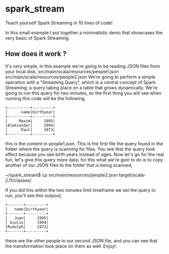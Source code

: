 # spark_stream 
Teach yourself Spark Streaming in 10 lines of code!

In this small example I put together a minimalistic demo that showcases the very basic 
of Spark Streaming. 

## How does it work ?
It's very simple, in this example we're going to be reading JSON files from your local disk, 
src/main/scala/resources/people1.json
src/main/scala/resources/people2.json
We're going to perform a simple operation with a "Streaming Query", which is a central concept
of Spark Streaming; a query taking place on a table that grows dynamically.
We're going to run this query for two minutes, so the first thing you will see when running this
code will be the following,
```
+----------+---------+
|      name|birthyear|
+----------+---------+
|     Maxim|     1995|
|Aleksander|     1994|
|      Paul|     1973|
+----------+---------+
```

this is the content in people1.json. This is the first file the query found in the folder where the
query is scanning for files. You see that the query took effect because you see birth years instead
of ages.
Now let's go for the real fun, let's give this query more data; for this what we're goin to do is to
copy another of our JSON files to the folder that is being scanned,

~/spark_stream$ cp src/main/resources/people2.json target/scala-2.11/classes/

If you did this within the two minutes limit timeframe we set the query to run, you'll see this outpout,
```
+-------+---------+
|   name|birthyear|
+-------+---------+
|   Juan|     1995|
| Giulio|     1994|
|Rudolph|     1973|
+-------+---------+
```
these are the other people in our second JSON file, and you can see that the transformation took place on
them as well.
Enjoy!.
